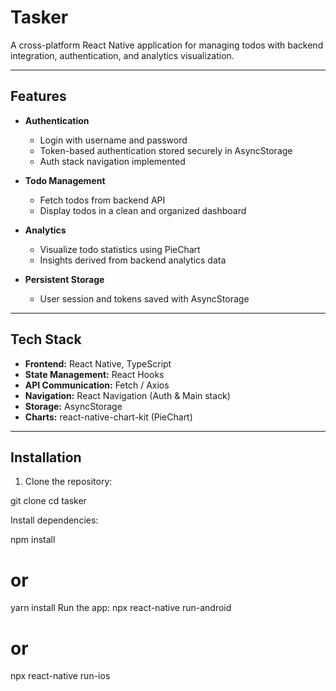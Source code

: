 # Tasker

A cross-platform React Native application for managing todos with backend integration, authentication, and analytics visualization.

---

## Features

- **Authentication**
  - Login with username and password
  - Token-based authentication stored securely in AsyncStorage
  - Auth stack navigation implemented  

- **Todo Management**
  - Fetch todos from backend API
  - Display todos in a clean and organized dashboard

- **Analytics**
  - Visualize todo statistics using PieChart
  - Insights derived from backend analytics data

- **Persistent Storage**
  - User session and tokens saved with AsyncStorage

---

## Tech Stack

- **Frontend:** React Native, TypeScript
- **State Management:** React Hooks
- **API Communication:** Fetch / Axios
- **Navigation:** React Navigation (Auth & Main stack)
- **Storage:** AsyncStorage
- **Charts:** react-native-chart-kit (PieChart)

---

## Installation

1. Clone the repository:


git clone 
cd tasker

Install dependencies:

npm install
# or
yarn install
Run the app:
npx react-native run-android
# or
npx react-native run-ios